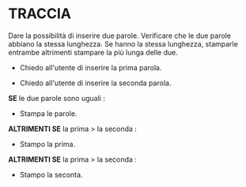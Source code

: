 # TRACCIA

Dare la possibilità di inserire due parole. Verificare che le due parole abbiano la stessa lunghezza. Se hanno la stessa lunghezza, stamparle entrambe altrimenti stampare la più lunga delle due.

- Chiedo all'utente di inserire la prima parola.

- Chiedo all'utente di inserire la seconda parola.

**SE** le due parole sono uguali :

- Stampa le parole.

**ALTRIMENTI SE** la prima > la seconda :

- Stampo la prima.

**ALTRIMENTI SE** la prima > la seconda :

- Stampo la seconta.